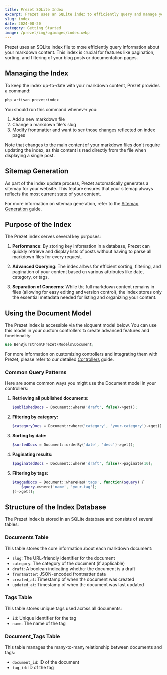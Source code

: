 ```yaml
---
title: Prezet SQLite Index
excerpt: Prezet uses an SQLite index to efficiently query and manage your markdown content. This guide explains how to manage the index, generate a sitemap, and use the document model in your custom controllers.
slug: index
date: 2024-08-20
category: Getting Started
image: /prezet/img/ogimages/index.webp
---
```


Prezet uses an SQLite index file to more efficiently query information about your markdown content. This index is crucial for features like pagination, sorting, and filtering of your blog posts or documentation pages.

## Managing the Index

To keep the index up-to-date with your markdown content, Prezet provides a command:

```bash
php artisan prezet:index
```

You should run this command whenever you:

1. Add a new markdown file
2. Change a markdown file's slug
3. Modify frontmatter and want to see those changes reflected on index pages

Note that changes to the main content of your markdown files don't require updating the index, as this content is read directly from the file when displaying a single post.

## Sitemap Generation
As part of the index update process, Prezet automatically generates a sitemap for your website. This feature ensures that your sitemap always reflects the most current state of your content.

For more information on sitemap generation, refer to the [Sitemap Generation](/features/sitemap) guide.

## Purpose of the Index

The Prezet index serves several key purposes:

1. **Performance**: By storing key information in a database, Prezet can quickly retrieve and display lists of posts without having to parse all markdown files for every request.

2. **Advanced Querying**: The index allows for efficient sorting, filtering, and pagination of your content based on various attributes like date, category, or tags.

3. **Separation of Concerns**: While the full markdown content remains in files (allowing for easy editing and version control), the index stores only the essential metadata needed for listing and organizing your content.

## Using the Document Model

The Prezet index is accessible via the eloquent model below. You can use this model in your custom controllers to create advanced features and functionality.

```php
use BenBjurstrom\Prezet\Models\Document;
```

For more information on customizing controllers and integrating them with Prezet, please refer to our detailed [Controllers](/customize/controllers) guide.

### Common Query Patterns

Here are some common ways you might use the Document model in your controllers:

1. **Retrieving all published documents:**

   ```php
   $publishedDocs = Document::where('draft', false)->get();
   ```

2. **Filtering by category:**

   ```php
   $categoryDocs = Document::where('category', 'your-category')->get();
   ```

3. **Sorting by date:**

   ```php
   $sortedDocs = Document::orderBy('date', 'desc')->get();
   ```

4. **Paginating results:**

   ```php
   $paginatedDocs = Document::where('draft', false)->paginate(10);
   ```

5. **Filtering by tags:**

   ```php
   $taggedDocs = Document::whereHas('tags', function($query) {
       $query->where('name', 'your-tag');
   })->get();
   ```

## Structure of the Index Database

The Prezet index is stored in an SQLite database and consists of several tables:

### Documents Table

This table stores the core information about each markdown document:

- `slug`: The URL-friendly identifier for the document
- `category`: The category of the document (if applicable)
- `draft`: A boolean indicating whether the document is a draft
- `frontmatter`: JSON-encoded frontmatter data
- `created_at`: Timestamp of when the document was created
- `updated_at`: Timestamp of when the document was last updated

### Tags Table

This table stores unique tags used across all documents:

- `id`: Unique identifier for the tag
- `name`: The name of the tag

### Document_Tags Table

This table manages the many-to-many relationship between documents and tags:

- `document_id`: ID of the document
- `tag_id`: ID of the tag
